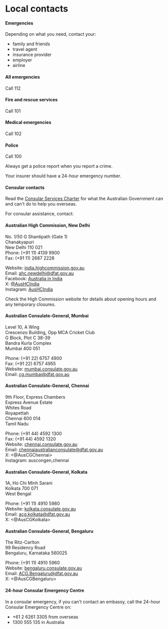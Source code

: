 # Local contacts

#### Emergencies

Depending on what you need, contact your:

* family and friends
* travel agent
* insurance provider
* employer
* airline

#### All emergencies

Call 112

#### Fire and rescue services

Call 101

#### Medical emergencies

Call 102

#### Police

Call 100

Always get a police report when you report a crime.

Your insurer should have a 24-hour emergency number.

#### Consular contacts

Read the [Consular Services Charter](/consular-services/consular-services-charter "Consular Services Charter") for what the Australian Government can and can't do to help you overseas.

For consular assistance, contact:

#### Australian High Commission, New Delhi

No. 1/50 G Shantipath (Gate 1)  
Chanakyapuri  
New Delhi 110 021  
Phone: (+91 11) 4139 9900  
Fax: (+91 11) 2687 2228

Website: [india.highcommission.gov.au](http://www.india.highcommission.gov.au/ndli/home.html)  
Email: [ahc.newdelhi@dfat.gov.au](mailto:ahc.newdelhi@dfat.gov.au)  
Facebook: [Australia in India](https://www.facebook.com/australianhighcommissionindia)  
X: [@AusHCIndia](https://twitter.com/aushcindia)  
Instagram: [AusHCIndia](https://www.instagram.com/aushcindia/)

Check the High Commission website for details about opening hours and any temporary closures.

#### Australian Consulate-General, Mumbai

Level 10, A Wing  
Crescenzo Building, Opp MCA Cricket Club  
G Block, Plot C 38-39  
Bandra Kurla Complex  
Mumbai 400 051

Phone: (+91 22) 6757 4900  
Fax: (+91 22) 6757 4955  
Website: [mumbai.consulate.gov.au](https://mumbai.consulate.gov.au/)  
Email: [cg.mumbai@dfat.gov.au](mailto:cg.mumbai@dfat.gov.au)

#### Australian Consulate-General, Chennai

9th Floor, Express Chambers  
Express Avenue Estate  
Whites Road  
Royapettah  
Chennai 600 014  
Tamil Nadu

Phone: (+91 44) 4592 1300  
Fax: (+91 44) 4592 1320  
Website: [chennai.consulate.gov.au](http://chennai.consulate.gov.au/)  
Email: [chennaiaustralianconsulate@dfat.gov.au](mailto:chennaiaustralianconsulate@dfat.gov.au)  
X: <@AusCGChennai>  
Instagram: auscongen,chennai

#### Australian Consulate-General, Kolkata

1A, Ho Chi Minh Sarani  
Kolkata 700 071  
West Bengal

Phone: (+91 11) 4910 5980  
Website: [kolkata.consulate.gov.au](https://kolkata.consulate.gov.au/)   
Email: [acg.kolkata@dfat.gov.au](mailto:acg.kolkata@dfat.gov.au)  
X: <@AusCGKolkata>

#### Australian Consulate-General, Bengaluru

The Ritz-Carlton  
99 Residency Road  
Bengaluru, Karnataka 560025

Phone: (+91 11) 4910 5960  
Website: [bengaluru.consulate.gov.au](https://bengaluru.consulate.gov.au/)  
Email: [ACG.Bengaluru@dfat.gov.au](mailto:ACG.Bengaluru@dfat.gov.au)  
X: <@AusCGBengaluru>

#### 24-hour Consular Emergency Centre

In a consular emergency, if you can't contact an embassy, call the 24-hour Consular Emergency Centre on:

* +61 2 6261 3305 from overseas
* 1300 555 135 in Australia